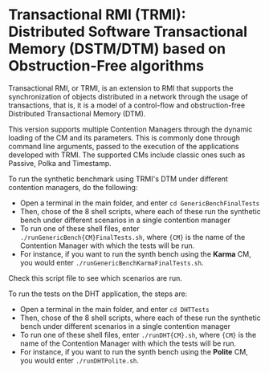 # Transactional RMI (TRMI): Distributed Software Transactional Memory (DSTM/DTM) based on Obstruction-Free algorithms

Transactional RMI, or TRMI, is an extension to RMI that supports the synchronization of objects distributed in a network through the usage of transactions, that is, it is a model of a control-flow and obstruction-free Distributed Transactional Memory (DTM).

This version supports multiple Contention Managers through the dynamic loading of the CM and its parameters. This is commonly done through command line arguments, passed to the execution of the applications developed with TRMI. The supported CMs include classic ones such as Passive, Polka and Timestamp.

To run the synthetic benchmark using TRMI's DTM under different contention managers, do the following:

- Open a terminal in the main folder, and enter ```cd GenericBenchFinalTests```
- Then, chose of the 8 shell scripts, where each of these run the synthetic bench under different scenarios in a single contention manager
- To run one of these shell files, enter ```./runGenericBench{CM}FinalTests.sh```, where ```{CM}``` is the name of the Contention Manager with which the tests will be run. 
- For instance, if you want to run the synth bench using the **Karma** CM, you would enter ```./runGenericBenchKarmaFinalTests.sh```.


Check this script file to see which scenarios are run.


To run the tests on the DHT application, the steps are:
- Open a terminal in the main folder, and enter ```cd DHTTests```
- Then, chose of the 8 shell scripts, where each of these run the synthetic bench under different scenarios in a single contention manager
- To run one of these shell files, enter ```./runDHT{CM}.sh```, where ```{CM}``` is the name of the Contention Manager with which the tests will be run. 
- For instance, if you want to run the synth bench using the **Polite** CM, you would enter ```./runDHTPolite.sh```.